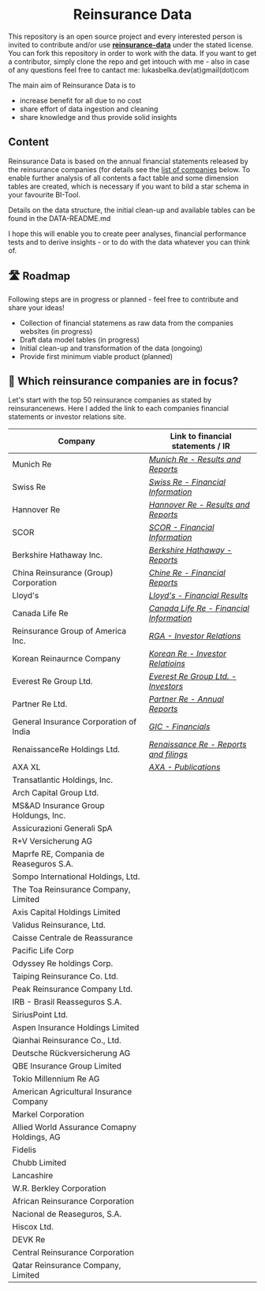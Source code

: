 <h1 align="center"> Reinsurance Data </h1>

This repository is an open source project and every interested person is invited to contribute and/or use  <ins>**reinsurance-data**</ins> under the stated license. You can fork this repository in order to work with the data. If you want to get a contributor, simply clone the repo and get intouch with me - also in case of any questions feel free to cantact me: lukasbelka.dev(at)gmail(dot)com

The main aim of Reinsurance Data is to

 - increase benefit for all due to no cost
 - share effort of data ingestion and cleaning
 - share knowledge and thus provide solid insights
 
<h2>Content</h2>

Reinsurance Data is based on the annual financial statements released by the reinsurance companies (for details see the [list of companies](#companies) below. To enable further analysis of all contents a fact table and some dimension tables are created, which is necessary if you want to bild a star schema in your favourite BI-Tool.

Details on the data structure, the initial clean-up and available tables can be found in the DATA-README.md

I hope this will enable you to create peer analyses, financial performance tests and to derive insights - or to do with the data whatever you can think of.

<h2>🛣 Roadmap</h2>

Following steps are in progress or planned - feel free to contribute and share your ideas!

- Collection of financial statemens as raw data from the companies websites (in progress)
- Draft data model tables (in progress)
- Initial clean-up and transformation of the data (ongoing)
- Provide first minimum viable product (planned)

<h2 id="companies"> 🧐 Which reinsurance companies are in focus?</h2>

Let's start with the top 50 reinsurance companies as stated by reinsurancenews. Here I added the link to each companies financial statements or investor relations site.

| Company                                         | Link to financial statements / IR                                                                        |
|-------------------------------------------------|----------------------------------------------------------------------------------------------------------|
| Munich Re                                       | *[Munich Re - Results and Reports](https://www.munichre.com/en/company/investors/reports-and-presentations/results-reports.html)*                                                                                                         |
| Swiss Re                                        | *[Swiss Re - Financial Information](https://www.swissre.com/investors/financial-information.html)*                                                                                                         |
| Hannover Re                                     | *[Hannover Re - Results and Reports](https://www.hannover-re.com/199620/results-and-reports)*            |
| SCOR                                            | *[SCOR - Financial Information](https://www.scor.com/en/financial-information)*                          |
| Berkshire Hathaway Inc.                         | *[Berkshire Hathaway - Reports](https://www.berkshirehathaway.com/reports.html)*                                                                                                     |
| China Reinsurance (Group) Corporation           | *[Chine Re - Financial Reports](https://eng.chinare.com.cn/zzywwzgb/Investor_Relatuons/index.html)*                                                                                                       |
| Lloyd's                                         | *[Lloyd's - Financial Results](https://www.lloyds.com/financialresults)*                                                                                                         |
| Canada Life Re                                  | *[Canada Life Re - Financial Information](https://www.canadalife.com/about-us/financial-information.html)*                                                                                                         |
| Reinsurance Group of America Inc.               | *[RGA - Investor Relations](https://reinsurancegroupofamericainc.gcs-web.com/?)*                                                                                                         |
| Korean Reinaurnce Company                       | *[Korean Re - Investor Relatioins](http://eng.koreanre.co.kr/sub.asp?maincode=503&sub_sequence=523&sub_sub_sequence=&exec=list&strBoardID=kui_523)*                                                                                                         |
| Everest Re Group Ltd.                           | *[Everest Re Group Ltd. - Investors](https://investors.everestre.com/financials/quarterly-results/default.aspx)*                                                                                                         |
| Partner Re Ltd.                                 | *[Partner Re - Annual Reports](https://www.partnerre.com/financial-information/annual-reports/)*                                                                                                         |
| General Insurance Corporation of India          | *[GIC - Financials](https://www.gicofindia.com/en/investors-public-disclosures/financials/balance-sheet-2020-21)*                                                                                                         |
| RenaissanceRe Holdings Ltd.                     | *[Renaissance Re - Reports and filings](https://investor.renre.com/sec-filings)*                                                                                                         |
| AXA XL                                          | *[AXA - Publications](https://www.axa.com/en/press/publications)*                                                                                                         |
| Transatlantic Holdings, Inc.                    |                                                                                                          |
| Arch Capital Group Ltd.                         |                                                                                                          |
| MS&AD Insurance Group Holdungs, Inc.            |                                                                                                          |
| Assicurazioni Generali SpA                      |                                                                                                          |
| R+V Versicherung AG                             |                                                                                                          |
| Maprfe RE, Compania de Reaseguros S.A.          |                                                                                                          |
| Sompo International Holdings, Ltd.              |                                                                                                          |
| The Toa Reinsurance Company, Limited            |                                                                                                          |
| Axis Capital Holdings Limited                   |                                                                                                          |
| Validus Reinsurance, Ltd.                       |                                                                                                          |
| Caisse Centrale de Reassurance                  |                                                                                                          |
| Pacific Life Corp                               |                                                                                                          |
| Odyssey Re holdings Corp.                       |                                                                                                          |
| Taiping Reinsurance Co. Ltd.                    |                                                                                                          |
| Peak Reinsurance Company Ltd.                   |                                                                                                          |
| IRB - Brasil Reasseguros S.A.                   |                                                                                                          |
| SiriusPoint Ltd.                                |                                                                                                          |
| Aspen Insurance Holdings Limited                |                                                                                                          |
| Qianhai Reinsurance Co., Ltd.                   |                                                                                                          |
| Deutsche Rückversicherung AG                    |                                                                                                          |
| QBE Insurance Group Limited                     |                                                                                                          |
| Tokio Millennium Re AG                          |                                                                                                          |
| American Agricultural Insurance Company         |                                                                                                          |
| Markel Corporation                              |                                                                                                          |
| Allied World Assurance Comapny Holdings, AG     |                                                                                                          |
| Fidelis                                         |                                                                                                          |
| Chubb Limited                                   |                                                                                                          |
| Lancashire                                      |                                                                                                          |
| W.R. Berkley Corporation                        |                                                                                                          |
| African Reinsurance Corporation                 |                                                                                                          |
| Nacional de Reaseguros, S.A.                    |                                                                                                          |
| Hiscox Ltd.                                     |                                                                                                          |
| DEVK Re                                         |                                                                                                          |
| Central Reinsurance Corporation                 |                                                                                                          |
| Qatar Reinsurance Company, Limited              |                                                                                                          |



